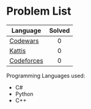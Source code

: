 # Problem List

| Language | Solved | 
|----------|:-------------:|
| [Codewars](https://github.com/valentk777/Contests/tree/master/Codewars) | 0 |
| [Kattis](https://github.com/valentk777/Contests/tree/master/Kattis) | 0 | 
| [Codeforces](https://github.com/valentk777/Contests/tree/master/Codeforces) | 0 | 


Programming Languages used:
* C#
* Python
* C++
